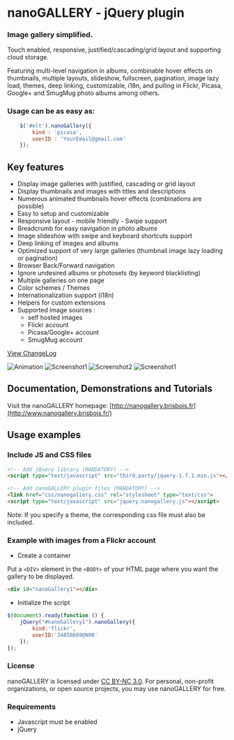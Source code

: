 nanoGALLERY - jQuery plugin 
===========

### Image gallery simplified.

Touch enabled, responsive, justified/cascading/grid layout and supporting cloud storage.

Featuring multi-level navigation in albums, combinable hover effects on thumbnails, multiple layouts, slideshow, fullscreen, pagination, image lazy load, themes, deep linking, customizable, i18n, and pulling in Flickr, Picasa, Google+ and SmugMug photo albums among others.


### Usage can be as easy as: 
```js
	$('#elt').nanoGallery({
		kind : 'picasa',
		userID : 'YourEmail@gmail.com'
	});
```


Key features
--------
- Display image galleries with justified, cascading or grid layout
- Display thumbnails and images with titles and descriptions
- Numerous animated thumbnails hover effects (combinations are possible)
- Easy to setup and customizable
- Responsive layout - mobile friendly - Swipe support
- Breadcrumb for easy navigation in photo albums
- Image slideshow with swipe and keyboard shortcuts support
- Deep linking of images and albums
- Optimized support of very large galleries (thumbnail image lazy loading or pagination)
- Browser Back/Forward navigation
- Ignore undesired albums or photosets (by keyword blacklisting)
- Multiple galleries on one page
- Color schemes / Themes
- Internationalization support (i18n)
- Helpers for custom extensions
- Supported image sources :
  * self hosted images
  * Flickr account
  * Picasa/Google+ account
  * SmugMug account

[View ChangeLog](/changelog.md)


![Animation](/doc/nanoGALLERY4_demo.gif?raw=true "Animation")
![Screenshot1](/doc/nanogallery_screenshot.png?raw=true "Screenshot1")
![Screenshot2](/doc/nanoGALLERY4_screenshot7.png?raw=true "Screenshot2")
![Screenshot1](/doc/nanoGALLERY4_screenshot1a.png?raw=true "Screenshot3")

  
Documentation, Demonstrations and Tutorials
-------------

Visit the nanoGALLERY homepage: [http://nanogallery.brisbois.fr](http://www.nanogallery.brisbois.fr/)



Usage examples
-----


### Include JS and CSS files


``` HTML
<!-- Add jQuery library (MANDATORY) -->
<script type="text/javascript" src="third.party/jquery-1.7.1.min.js"></script> 

<!-- Add nanoGALLERY plugin files (MANDATORY) -->
<link href="css/nanogallery.css" rel="stylesheet" type="text/css">
<script type="text/javascript" src="jquery.nanogallery.js"></script>
```

Note: If you specify a theme, the corresponding css file must also be included.

### Example with images from a Flickr account

* Create a container

Put a ```<DIV>``` element in the ```<BODY>``` of your HTML page where you want the gallery to be displayed.

```html
<div id="nanoGallery1"></div>
```

* Initialize the script

```js
$(document).ready(function () {
	jQuery("#nanoGallery1").nanoGallery({
		kind:'flickr',
		userID:'34858669@N00'
	});
});
```



### License

nanoGALLERY is licensed under [CC BY-NC 3.0](http://creativecommons.org/licenses/by-nc/3.0/).
For personal, non-profit organizations, or open source projects, you may use nanoGALLERY for free.



### Requirements
* Javascript must be enabled
* jQuery

